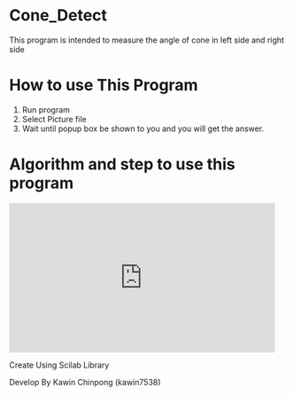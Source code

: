 # Cone_Detect
This program is intended to measure the angle of cone in left side and right side
# How to use This Program
  1. Run program
  2. Select Picture file
  3. Wait until popup box be shown to you and you will get the answer.

# Algorithm and step to use this program

<iframe width="480" height="270" src="https://www.youtube.com/embed/8Op_wybdTJU" frameborder="0" allow="autoplay; encrypted-media" allowfullscreen></iframe>

Create Using Scilab Library

Develop By Kawin Chinpong (kawin7538)
